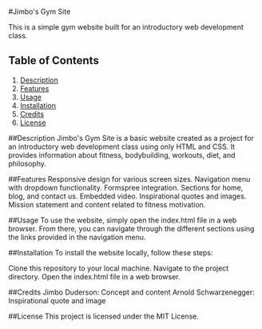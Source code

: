 #Jimbo's Gym Site

This is a simple gym website built for an introductory web development class.

## Table of Contents

1. [Description](#description)
2. [Features](#features)
3. [Usage](#usage)
4. [Installation](#installation)
5. [Credits](#credits)
6. [License](#license)

##Description
Jimbo's Gym Site is a basic website created as a project for an introductory web development class using only HTML and CSS. It provides information about fitness, bodybuilding, workouts, diet, and philosophy.

##Features
Responsive design for various screen sizes.
Navigation menu with dropdown functionality.
Formspree integration.
Sections for home, blog, and contact us.
Embedded video.
Inspirational quotes and images.
Mission statement and content related to fitness motivation.

##Usage
To use the website, simply open the index.html file in a web browser. From there, you can navigate through the different sections using the links provided in the navigation menu.

##Installation
To install the website locally, follow these steps:

Clone this repository to your local machine.
Navigate to the project directory.
Open the index.html file in a web browser.

##Credits
Jimbo Duderson: Concept and content
Arnold Schwarzenegger: Inspirational quote and image

##License
This project is licensed under the MIT License.
